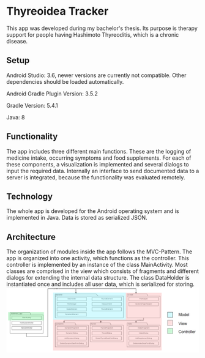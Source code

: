 # Thyreoidea Tracker

This app was developed during my bachelor's thesis. Its purpose is therapy support for people having 
Hashimoto Thyreoditis, which is a chronic disease. 

## Setup

Android Studio: 3.6, newer versions are currently not compatible.
Other dependencies should be loaded automatically.

Android Gradle Plugin Version: 3.5.2

Gradle Version: 5.4.1

Java: 8

## Functionality

The app includes three different main functions. These are the logging of medicine intake, occurring symptoms and food supplements.
For each of these components, a visualization is implemented and several dialogs to input the required data.
Internally an interface to send documented data to a server is integrated, because the functionality was evaluated remotely.

## Technology

The whole app is developed for the Android operating system and is implemented in Java. Data is stored as serialized JSON.

## Architecture

The organization of modules inside the app follows the MVC-Pattern.
The app is organized into one activity, which functions as the controller. This controller is implemented by an instance of the class MainActivity.
Most classes are comprised in the view which consists of fragments and different dialogs for extending the internal data structure. The class DataHolder
is instantiated once and includes all user data, which is serialized for storing.
![Here a picture from the overall architecture should be shown](https://github.com/BenjaminStahr/hashimoto_app_2020/blob/images/hashimoto_app_architecture.png)
